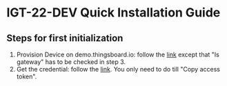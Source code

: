 # IGT-22-DEV Quick Installation Guide

## Steps for first initialization
1. Provision Device on demo.thingsboard.io: follow the [link](https://thingsboard.io/docs/getting-started-guides/helloworld/#step-1-provision-device) except that "Is gateway" has to be checked in step 3.
2. Get the credential: follow the [link](https://thingsboard.io/docs/getting-started-guides/helloworld/#step-2-connect-device). You only need to do till "Copy access token".
